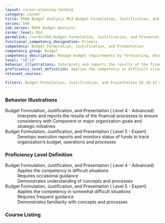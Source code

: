 ```yaml
---
layout: career-planning-landing
category: career
title: 0560 Budget Analysis Mid Budget Formulation, Justification, and Presentation
series: 560
job_series: 0560 Budget Analysis
career_level: Mid
permalink: /cards/560-Budget-Formulation, Justification, and Presentation-Mid
functional_competency_designation: Primary
competency: Budget Formulation, Justification, and Presentation
competency_group: Budget
competency_description: Manage budget requirements by forecasting, developing and justifying budgets in compliance with statutory/regulatory guidance. 
level: "10-13"
behavior_illustrations: Interprets and reports the results of the financial processes to ensure consistency with Component or major organization goals and strategic initiatives ? Develops execution reports and monitors status of funds to track organization’s budget, operations and processes
proficiency_level_definition: Applies the competency in difficult situations ? Requires occasional guidance ? Demonstrates understanding of concepts and processes ? Applies the competency in somewhat difficult situations ? Requires frequent guidance ? Demonstrates familiarity with concepts and processes
relevant_courses: 

filters: Budget-Formulation, Justification, and Presentation GS-10-13 series-0560
---
```


<div class="card-content-column behavior">
  <h3>Behavior Illustrations</h3>
  <dl><dt>Budget Formulation, Justification, and Presentation ( Level 4 - Advanced)</dt><dd>Interprets and reports the results of the financial processes to ensure consistency with Component or major organization goals and strategic initiatives</dd><dt>Budget Formulation, Justification, and Presentation ( Level 5 - Expert)</dt><dd>Develops execution reports and monitors status of funds to track organization’s budget, operations and processes</dd></dl>
</div>
<div class="card-content-column prof-level">
  <h3>Proficiency Level Definition</h3>
  <dl><dt>Budget Formulation, Justification, and Presentation ( Level 4 - Advanced)</dt><dd>Applies the competency in difficult situations </dd><dd> Requires occasional guidance </dd><dd> Demonstrates understanding of concepts and processes</dd><dt>Budget Formulation, Justification, and Presentation ( Level 5 - Expert)</dt><dd>Applies the competency in somewhat difficult situations </dd><dd> Requires frequent guidance </dd><dd> Demonstrates familiarity with concepts and processes</dd></dl>
</div>
<div class="card-content-column">
  <h3>Course Listing</h3>
  <ul>
  
  </ul>
</div>